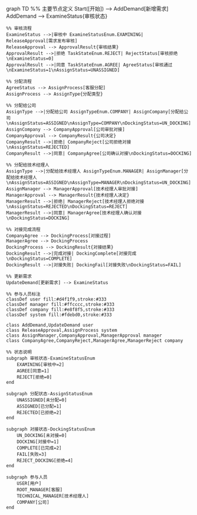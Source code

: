 graph TD
    %% 主要节点定义
    Start([开始]) --> AddDemand[新增需求]
    AddDemand --> ExamineStatus{审核状态}
    
    %% 审核流程
    ExamineStatus -->|审核中 ExamineStatusEnum.EXAMINING| ReleaseApproval[需求发布审核]
    ReleaseApproval --> ApprovalResult{审核结果}
    ApprovalResult -->|拒绝 TaskStateEnum.REJECT| RejectStatus[审核拒绝\nExamineStatus=0]
    ApprovalResult -->|同意 TaskStateEnum.AGREE| AgreeStatus[审核通过\nExamineStatus=1\nAssignStatus=UNASSIGNED]
    
    %% 分配流程
    AgreeStatus --> AssignProcess[客服分配]
    AssignProcess --> AssignType{分配类型}
    
    %% 分配给公司
    AssignType -->|分配给公司 AssignTypeEnum.COMPANY| AssignCompany[分配给公司\nAssignStatus=ASSIGNED\nAssignType=COMPANY\nDockingStatus=UN_DOCKING]
    AssignCompany --> CompanyApproval[公司审批对接]
    CompanyApproval --> CompanyResult{公司决定}
    CompanyResult -->|拒绝| CompanyReject[公司拒绝对接\nAssignStatus=REJECTED]
    CompanyResult -->|同意| CompanyAgree[公司确认对接\nDockingStatus=DOCKING]
    
    %% 分配给技术经理人
    AssignType -->|分配给技术经理人 AssignTypeEnum.MANAGER| AssignManager[分配给技术经理人\nAssignStatus=ASSIGNED\nAssignType=MANAGER\nDockingStatus=UN_DOCKING]
    AssignManager --> ManagerApproval[技术经理人审批对接]
    ManagerApproval --> ManagerResult{技术经理人决定}
    ManagerResult -->|拒绝| ManagerReject[技术经理人拒绝对接\nAssignStatus=REJECTED\nDockingStatus=REJECT]
    ManagerResult -->|同意| ManagerAgree[技术经理人确认对接\nDockingStatus=DOCKING]
    
    %% 对接完成流程
    CompanyAgree --> DockingProcess[对接过程]
    ManagerAgree --> DockingProcess
    DockingProcess --> DockingResult{对接结果}
    DockingResult -->|完成对接| DockingComplete[对接完成\nDockingStatus=COMPLETE]
    DockingResult -->|对接失败| DockingFail[对接失败\nDockingStatus=FAIL]
    
    %% 更新需求
    UpdateDemand[更新需求] --> ExamineStatus
    
    %% 参与人员标注
    classDef user fill:#d4f1f9,stroke:#333
    classDef manager fill:#ffcccc,stroke:#333
    classDef company fill:#e8f8f5,stroke:#333
    classDef system fill:#fdebd0,stroke:#333
    
    class AddDemand,UpdateDemand user
    class ReleaseApproval,AssignProcess system
    class AssignManager,CompanyApproval,ManagerApproval manager
    class CompanyAgree,CompanyReject,ManagerAgree,ManagerReject company
    
    %% 状态说明
    subgraph 审核状态-ExamineStatusEnum
        EXAMINING[审核中=2]
        AGREE[同意=1]
        REJECT[拒绝=0]
    end
    
    subgraph 分配状态-AssignStatusEnum
        UNASSIGNED[未分配=0]
        ASSIGNED[已分配=1]
        REJECTED[已拒绝=2]
    end
    
    subgraph 对接状态-DockingStatusEnum
        UN_DOCKING[未对接=0]
        DOCKING[对接中=1]
        COMPLETE[已完成=2]
        FAIL[失败=3]
        REJECT_DOCKING[拒绝=4]
    end
    
    subgraph 参与人员
        USER[用户]
        ROOT_MANAGER[客服]
        TECHNICAL_MANAGER[技术经理人]
        COMPANY[公司]
    end